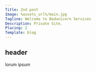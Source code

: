 ```yaml
---
Title: 2nd post
Image: %assets_url%/main.jpg
Tagline: Welcome to Badunicorn Services
Description: Private Site.
Placing: 2
Template: blog
---
```


## header

lorum ipsum